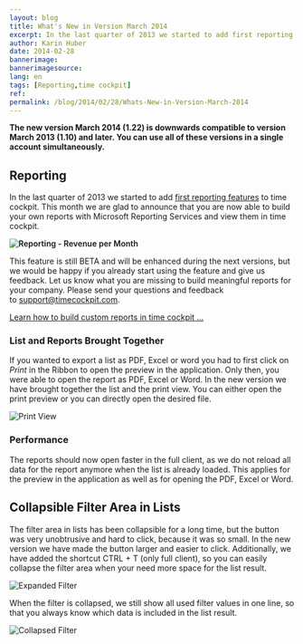 ```yaml
---
layout: blog
title: What's New in Version March 2014
excerpt: In the last quarter of 2013 we started to add first reporting features to time cockpit. This month we are glad to announce that you are now able to build your own reports with Microsoft Reporting Services and view them in time cockpit.
author: Karin Huber
date: 2014-02-28
bannerimage: 
bannerimagesource: 
lang: en
tags: [Reporting,time cockpit]
ref: 
permalink: /blog/2014/02/28/Whats-New-in-Version-March-2014
---
```


<p>
  <strong>The new version March 2014 (1.22) is downwards compatible to version March 2013 (1.10) and later. You can use all of these versions in a single account simultaneously.</strong>
</p><h2>Reporting</h2><p>In the last quarter of 2013 we started to add <a title="Reporting in Time Cockpit" href="http://www.timecockpit.com/blog/2013/11/27/Reporting-Preview-Improvements">first reporting features</a> to time cockpit. This month we are glad to announce that you are now able to build your own reports with Microsoft Reporting Services and view them in time cockpit.</p><p>
  <span style="font-weight: 600;">
    <img title="Reporting - Revenue per Month" src="{{site.baseurl}}/content/images/blog/2014/02/RevenuePerMonth.png" alt="Reporting - Revenue per Month" />
  </span>
</p><p>This feature is still BETA and will be enhanced during the next versions, but we would be happy if you already start using the feature and give us feedback. Let us know what you are missing to build meaningful reports for your company. Please send your questions and feedback to <a href="mailto:support@timecockpit.com">support@timecockpit.com</a>.</p><p class="textaligncenter">
  <a href="http://www.timecockpit.com/blog/2014/02/27/Building-Custom-Reports-in-Time-Cockpit" rel="Build custom reports for time cockpit" title="Build custom reports for time cockpit" class="linkButton">Learn how to build custom reports in time cockpit ...</a>
</p><h3 class="textalignleft">List and Reports Brought Together</h3><p>If you wanted to export a list as PDF, Excel or word you had to first click on <em>Print</em> in the Ribbon to open the preview in the application. Only then, you were able to open the report as PDF, Excel or Word. In the new version we have brought together the list and the print view. You can either open the print preview or you can directly open the desired file.</p><p>
  <img title="Print View" src="{{site.baseurl}}/content/images/blog/2014/02/PrintView.png" alt="Print View" />
</p><h3 class="textalignleft">Performance</h3><p>The reports should now open faster in the full client, as we do not reload all data for the report anymore when the list is already loaded. This applies for the preview in the application as well as for opening the PDF, Excel or Word.</p><h2 class="textalignleft">Collapsible Filter Area in Lists</h2><p>The filter area in lists has been collapsible for a long time, but the button was very unobtrusive and hard to click, because it was so small. In the new version we have made the button larger and easier to click. Additionally, we have added the shortcut CTRL + T (only full client), so you can easily collapse the filter area when your need more space for the list result.</p><p>
  <img title="Expanded Filter" src="{{site.baseurl}}/content/images/blog/2014/02/Filter.png" alt="Expanded Filter" />
</p><p>When the filter is collapsed, we still show all used filter values in one line, so that you always know which data is included in the list result.</p><p>
  <img title="Collapsed Filter" src="{{site.baseurl}}/content/images/blog/2014/02/CollapsedFilter.png" alt="Collapsed Filter" />
</p>
